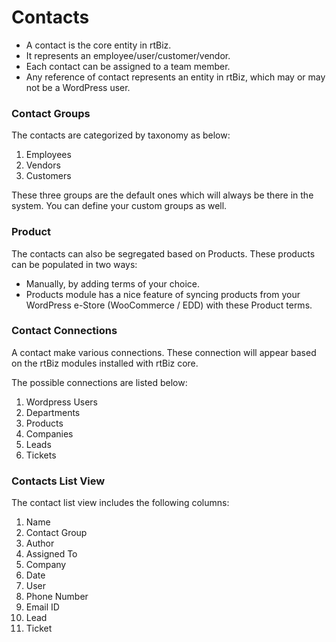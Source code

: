 Contacts
========

- A contact is the core entity in rtBiz.
- It represents an employee/user/customer/vendor.
- Each contact can be assigned to a team member.
- Any reference of contact represents an entity in rtBiz, which may or may not be a WordPress user.

### Contact Groups

The contacts are categorized by taxonomy as below:

1. Employees
2. Vendors
3. Customers

These three groups are the default ones which will always be there in the system. You can define your custom groups as well.

### Product

The contacts can also be segregated based on Products. These products can be populated in two ways:

- Manually, by adding terms of your choice.
- Products module has a nice feature of syncing products from your WordPress e-Store (WooCommerce / EDD) with these Product terms.

### Contact Connections

A contact make various connections. These connection will appear based on the rtBiz modules installed with rtBiz core.

The possible connections are listed below:

1. Wordpress Users
2. Departments
3. Products
4. Companies
5. Leads
6. Tickets

### Contacts List View

The contact list view includes the following columns:

1.  Name
2.  Contact Group
3.  Author
4.  Assigned To
5.  Company
6.  Date
7.  User
8.  Phone Number
9.  Email ID
10. Lead
11. Ticket
